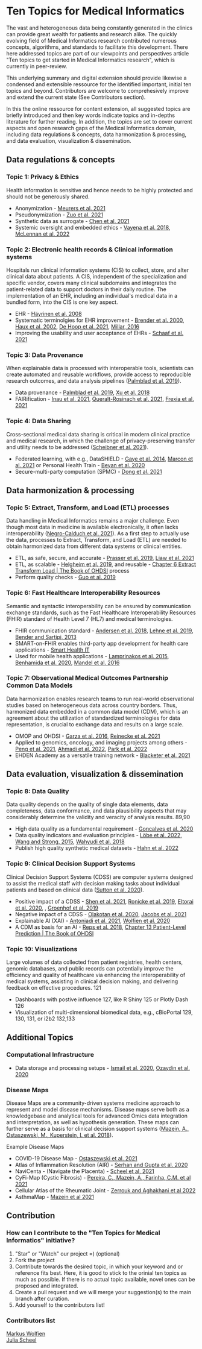 # Ten Topics for Medical Informatics
The vast and heterogeneous data being constantly generated in the clinics can provide great wealth for patients and research alike. The quickly evolving field of Medical Informatics research contributed numerous concepts, algorithms, and standards to facilitate this development. 
There here addressed topics are part of our viewpoints and perspectives article "Ten topics to get started in Medical Informatics research", which is currently in peer-review.

This underlying summary and digital extension should provide likewise a condensed and extensible ressource for the identified important, initial ten topics and beyond. Contributors are welcome to comprehesively improve and extend the current state (See Contributors section).

In this the online ressource for content extension, all suggested topics are briefly introduced and then key words indicate topics and in-depths literature for further reading. In addition, the topics are set to cover current aspects and open research gaps of the Medical Informatics domain, including data regulations & concepts, data harmonization & processing, and data evaluation, visualization & dissemination.  

## Data regulations & concepts

### Topic 1: Privacy & Ethics
Health information is sensitive and hence needs to be highly protected and should not be generously shared. 
* Anonymization - [Meurers et al. 2021](https://doi.org/10.1093/gigascience/giab068)
* Pseudonymization - [Zuo et al. 2021](https://doi.org/10.2196/29871)
* Synthetic data as surrogate - [Chen et al. 2021](https://doi.org/10.1038/s41551-021-00751-8)
* Systemic oversight and embedded ethics - [Vayena et al. 2018](https://doi.org/10.1177/1073110518766026), [McLennan et al. 2022](https://doi.org/10.1186/S12910-022-00746-3)

### Topic 2: Electronic health records & Clinical information systems 
Hospitals run clinical information systems (CIS) to collect, store, and alter clinical data about patients. A CIS, independent of the specialization and specific vendor, covers many clinical subdomains and integrates the patient-related data to support doctors in their daily routine.
The implementation of an EHR, including an individual's medical data in a bundled form, into the CIS is one key aspect. 
* EHR - [Häyrinen et al. 2008](https://doi.org/10.1016/J.IJMEDINF.2007.09.001)
* Systematic terminolgies for EHR improvement - [Brender et al. 2000](https://doi.org/10.1016/S1386-5056(00)00092-7), [Haux et al. 2002](https://doi.org/10.1016/S1386-5056(02)00030-8), [De Hoop et al. 2021](https://doi.org/10.1055/S-0041-1739519), [Millar, 2016](https://doi.org/10.3233/978-1-61499-658-3-683)
* Improving the usability and user acceptance of EHRs - [Schaaf et al. 2021](https://doi.org/10.1186/S12911-021-01435-8)

### Topic 3: Data Provenance
When explainable data is processed with interoperable tools, scientists can create automated and reusable workflows, provide access to reproducible research outcomes, and  data analysis pipelines ([Palmblad et al. 2019](https://doi.org/10.1093/BIOINFORMATICS/BTY646)). 
* Data provenance - [Palmblad et al. 2019](https://doi.org/10.1093/BIOINFORMATICS/BTY646), [Xu et al. 2018](https://www.ncbi.nlm.nih.gov/pmc/articles/PMC5961786/)
* FAIRification - [Inau et al. 2021](https://doi.org/10.2196/22505), [Queralt-Rosinach et al. 2021](https://doi.org/10.1101/2021.08.13.21262023), [Frexia et al. 2021](https://doi.org/10.3233/SHTI210131)

### Topic 4: Data Sharing
Cross-sectional medical data sharing is critical in modern clinical practice and medical research, in which the challenge of privacy-preserving transfer and utility needs to be addressed ([Scheibner et al. 2021](https://doi.org/10.2196/25120)).
* Federated learning, with e.g., DataSHIELD - [Gaye et al. 2014](https://doi.org/10.1093/IJE/DYU188), [Marcon et al. 2021](https://doi.org/10.1371/JOURNAL.PCBI.1008880) or Personal Health Train - [Beyan et al. 2020](https://doi.org/10.1162/DINT_A_00032)
* Secure-multi-party computation (SPMC) - [Dong et al. 2021](https://www.ncbi.nlm.nih.gov/pmc/articles/PMC8378657/)

## Data harmonization & processing

### Topic 5: Extract, Transform, and Load (ETL) processes 
Data handling in Medical Informatics remains a major challenge. Even though most data in medicine is available electronically, it often lacks interoperability ([Negro-Calduch et al. 2021](https://doi.org/10.1016/J.IJMEDINF.2021.104507)). As a first step to actually use the data, processes to Extract, Transform, and Load (ETL) are needed to obtain harmonized data from different data systems or clinical entities. 
* ETL, as safe, secure, and accurate - [Prasser et al. 2019](https://doi.org/10.1016/J.IJMEDINF.2019.03.006), [Liaw et al. 2021](https://doi.org/10.1093/JAMIA/OCAA340)
* ETL, as scalable - [Helgheim et al. 2019](https://doi.org/10.3390/IJERPH16050769), and reusable - [Chapter 6 Extract Transform Load | The Book of OHDSI](https://ohdsi.github.io/TheBookOfOhdsi/ExtractTransformLoad.html#introduction-1) process
* Perform quality checks - [Guo et al. 2019](https://doi.org/10.1093/JAMIA/OCZ143)

### Topic 6: Fast Healthcare Interoperability Resources 
Semantic and syntactic interoperability can be ensured by communication exchange standards, such as the Fast Healthcare Interoperability Resources (FHIR) standard of Health Level 7 (HL7) and medical terminologies.
* FHIR communication standard - [Andersen et al. 2018](https://doi.org/10.1515/BMT-2017-0021/MACHINEREADABLECITATION/RIS), [Lehne et al. 2019](https://doi.org/10.3233/SHTI190805), [Bender and Sartipi, 2013](https://doi.org/10.1109/CBMS.2013.6627810)
* SMART-on-FHIR enables third-party app development for health care applications - [Smart Health IT](https://apps.smarthealthit.org/apps/featured)
* Used for mobile health applications - [Lamprinakos et al. 2015](https://doi.org/10.1109/MOBIHEALTH.2014.7015927), [Benhamida et al. 2020](https://doi.org/10.1109/CINTI51262.2020.9305828), [Mandel et al. 2016](https://doi.org/10.1093/JAMIA/OCV189)

### Topic 7: Observational Medical Outcomes Partnership Common Data Models
Data harmonization enables research teams to run real-world observational studies based on heterogeneous data across country borders. Thus, harmonized data embedded in a common data model (CDM), which is an agreement about the utilization of standardized terminologies for data representation, is crucial to exchange data and results on a large scale. 
* OMOP and OHDSI - [Garza et al. 2016](https://doi.org/10.1016/J.JBI.2016.10.016), [Reinecke et al. 2021](https://doi.org/10.3233/SHTI210546)
* Applied to genomics, oncology, and imaging projects among others - [Peng et al. 2021](https://doi.org/10.3233/SHTI210545), [Ahmadi et al. 2022](https://doi.org/10.3390/IJMS231911834/S1), [Park et al. 2022](https://doi.org/10.3349/YMJ.2022.63.S74)
* EHDEN Academy as a versatile training network - [Blacketer et al. 2021](https://doi.org/10.1093/JAMIA/OCAB132)

## Data evaluation, visualization & dissemination

### Topic 8: Data Quality 
Data quality depends on the quality of single data elements, data completeness, data conformance, and data plausibility aspects that may considerably determine the validity and veracity of analysis results. 89,90
* High data quality as a fundamental requirement - [Goncalves et al. 2020](https://doi.org/10.1186/S12874-020-00977-1)
* Data quality indicators and evaluation principles - [Löbe et al. 2022](https://doi.org/10.3233/SHTI210904), [Wang and Strong, 2015](https://doi.org/10.1080/07421222.1996.11518099), [Wahyudi et al. 2018](https://doi.org/10.1007/S10796-017-9822-7)
* Publish high quality synthetic medical datasets - [Hahn et al. 2022](https://doi.org/10.3390/JPM12081278)

### Topic 9: Clinical Decision Support Systems
Clinical Decision Support Systems (CDSS) are computer systems designed to assist the medical staff with decision making tasks about individual patients and based on clinical data ([Sutton et al. 2020](https://doi.org/10.1038/s41746-020-0221-y)).
* Positive impact of a CDSS - [Shen et al. 2021](https://doi.org/10.1093/JAMIA/OCAA250), [Ronicke et al. 2019](https://doi.org/10.1186/S13023-019-1040-6), [Eltorai et al. 2020](https://doi.org/10.1097/RTI.0000000000000453), [](https://doi.org/), [Groenhof et al. 2019](https://doi.org/10.1007/S12471-019-01308-W)
* Negative impact of a CDSS - [Olakotan et al. 2020](https://doi.org/10.3233/SHTI200293), [Jacobs et al. 2021](https://doi.org/10.1038/s41398-021-01224-x)
* Explainable AI (XAI) - [Antoniadi et al. 2021](https://doi.org/10.3390/APP11115088), [Wolfien et al. 2020](https://doi.org/10.1016/J.EBIOM.2020.102862)
* A CDM as basis for an AI - [Reps et al. 2018](https://doi.org/10.1093/JAMIA/OCY032), [Chapter 13 Patient-Level Prediction | The Book of OHDSI](https://ohdsi.github.io/TheBookOfOhdsi/PatientLevelPrediction.html)

### Topic 10: Visualizations
Large volumes of data collected from patient registries, health centers, genomic databases, and public records can potentially improve the efficiency and quality of healthcare via enhancing the interoperability of medical systems, assisting in clinical decision making, and delivering feedback on effective procedures. 121  
* Dashboards with postive influence 127, like R Shiny 125 or Plotly Dash 126
* Visualization of multi-dimensional biomedical data, e.g., cBioPortal 129, 130, 131, or i2b2 132,133

## Additional Topics

### Computational Infrastructure
* Data storage and processing setups - [Ismail et al. 2020](https://doi.org/10.2196/17508), [Ozaydin et al. 2020](https://doi.org/10.2196/18579)  

### Disease Maps
Disease Maps are a community-driven systems medicine approach to represent and model disease mechanisms. Disease maps serve both as a knowledgebase and analytical tools for advanced Omics data integration and interpretation, as well as hypothesis generation. These maps can further serve as a basis for clinical decision support systems ([Mazein, A., Ostaszewski, M., Kuperstein, I. et al. 2018](https://doi.org/10.1038/s41540-018-0059-y)). 

Example Disease Maps
* COVID-19 Disease Map - [Ostaszewski et al. 2021](https://www.embopress.org/doi/full/10.15252/msb.202110387)
* Atlas of Inflammation Resolution (AIR) - [Serhan and Gupta et al. 2020](https://doi.org/10.1016/j.mam.2020.100894)
* NaviCenta - (Navigate the Placenta) - [Scheel et al, 2021](https://www.sbi.uni-rostock.de/minerva/index.xhtml?id=NaviCenta)
* CyFi-Map (Cystic Fibrosis) - [Pereira, C., Mazein, A., Farinha, C.M. et al 2021](https://doi.org/10.1038/s41598-021-01618-3)
* Cellular Atlas of the Rheumatic Joint - [Zerrouk and Aghakhani et al 2022](https://doi.org/10.3389/fsysb.2022.925791)
* AsthmaMap - [Mazein et al 2021](https://doi.org/10.1016/j.jaci.2020.11.032)

## Contribution

### How can I contribute to the "Ten Topics for Medical Informatics" initiative?
1. "Star" or "Watch" our project =) (optional)
2. Fork the project
3. Contribute towards the desired topic, in which your keyword and or reference fits best. Here, it is good to stick to the orinial ten topics as much as possible. If there is no actual topic available, novel ones can be proposed and integrated.
4. Create a pull request and we will merge your suggestion(s) to the main branch after curation.
5. Add yourself to the contributors list!

### Contributors list
[Markus Wolfien](https://github.com/mwolfien)  
[Julia Scheel](https://github.com/JuliaScheel)
